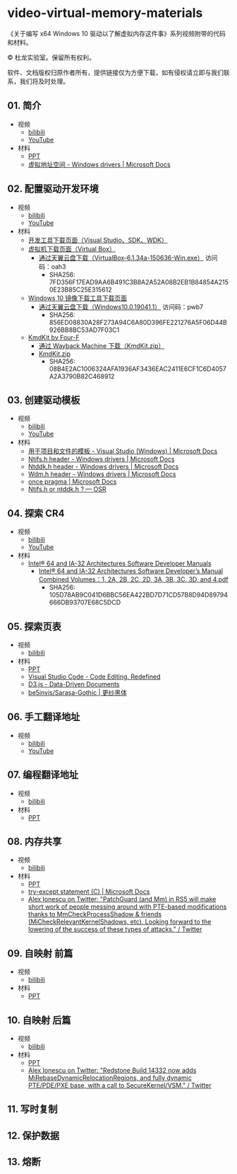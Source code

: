 # video-virtual-memory-materials
《关于编写 x64 Windows 10 驱动以了解虚拟内存这件事》系列视频附带的代码和材料。

© 杜龙实验室。保留所有权利。

软件、文档版权归原作者所有，提供链接仅为方便下载，如有侵权请立即与我们联系，我们将及时处理。

## 01. 简介
- 视频
  - [bilibili](https://www.bilibili.com/video/BV1Ar4y1g7DX/)
  - [YouTube](https://youtu.be/JNY-7zWGhOg)
- 材料
  - [PPT](Resources/01.pptx)
  - [虚拟地址空间 - Windows drivers | Microsoft Docs](https://docs.microsoft.com/zh-cn/windows-hardware/drivers/gettingstarted/virtual-address-spaces)

## 02. 配置驱动开发环境
- 视频
  - [bilibili](https://www.bilibili.com/video/BV1wY4y1n77F/)
  - [YouTube](https://youtu.be/ywMCQYVThj4)
- 材料
    - [开发工具下载页面（Visual Studio、SDK、WDK）](https://docs.microsoft.com/zh-cn/windows-hardware/drivers/download-the-wdk)
    - [虚拟机下载页面（Virtual Box）](https://www.virtualbox.org/wiki/Downloads)
        - [通过天翼云盘下载（VirtualBox-6.1.34a-150636-Win.exe）](https://cloud.189.cn/web/share?code=n2mUJnueENfa) 访问码：oah3
            - SHA256: 7FD356F17EAD9AA6B491C3B8A2A52A08B2EB1B84854A2150E23B85C25E315612
    - [Windows 10 镜像下载工具下载页面](https://www.microsoft.com/zh-cn/software-download/windows10)
        - [通过天翼云盘下载（Windows10.0.19041.1）](https://cloud.189.cn/web/share?code=Mv6VF3JfYzqu) 访问码：pwb7
            - SHA256: 856ED08830A28F273A94C6A80D396FE221276A5F06D44B926BB8BC53AD7F03C1
    - [KmdKit by Four-F](http://four-f.narod.ru/)
        - [通过 Wayback Machine 下载（KmdKit.zip）](https://web.archive.org/web/20070327162529/http://www.freewebs.com/four-f/KmdKit/KmdKit.zip)
        - [KmdKit.zip](Resources/KmdKit.zip)
            - SHA256: 08B4E2AC1006324AFA1936AF3436EAC2411E6CF1C6D4057A2A3790B82C468912

## 03. 创建驱动模板
- 视频
  - [bilibili](https://www.bilibili.com/video/BV1FB4y1W7Z8/)
  - [YouTube](https://youtu.be/3moyxuQEOaQ)
- 材料
    - [用于项目和文件的模板 - Visual Studio (Windows) | Microsoft Docs](https://docs.microsoft.com/zh-cn/visualstudio/ide/creating-project-and-item-templates?view=vs-2022)
    - [Ntifs.h header - Windows drivers | Microsoft Docs](https://docs.microsoft.com/zh-cn/windows-hardware/drivers/ddi/ntifs/)
    - [Ntddk.h header - Windows drivers | Microsoft Docs](https://docs.microsoft.com/zh-cn/windows-hardware/drivers/ddi/ntddk/)
    - [Wdm.h header - Windows drivers | Microsoft Docs](https://docs.microsoft.com/zh-cn/windows-hardware/drivers/ddi/wdm/)
    - [once pragma | Microsoft Docs](https://docs.microsoft.com/zh-cn/cpp/preprocessor/once?view=msvc-170)
    - [Ntifs.h or ntddk.h ? — OSR](https://community.osr.com/discussion/283630/ntifs-h-or-ntddk-h)

## 04. 探索 CR4
- 视频
  - [bilibili](https://www.bilibili.com/video/BV1Ar4y1E7TH/)
  - [YouTube](https://youtu.be/IOmyMX6ZZy4)
- 材料
    - [Intel® 64 and IA-32 Architectures Software Developer Manuals ](https://www.intel.com/content/www/us/en/developer/articles/technical/intel-sdm.html)
        - [Intel® 64 and IA-32 Architectures Software Developer’s Manual Combined Volumes：1, 2A, 2B, 2C, 2D, 3A, 3B, 3C, 3D, and 4.pdf](Resources/Intel%C2%AE%2064%20and%20IA-32%20Architectures%20Software%20Developer%E2%80%99s%20Manual%20Combined%20Volumes%EF%BC%9A1,%202A,%202B,%202C,%202D,%203A,%203B,%203C,%203D,%20and%204.pdf)
            - SHA256: 105D78AB9C041D6BBC56EA422BD7D71CD57B8D94D89794666DB93707E68C5DCD

## 05. 探索页表
- 视频
  -  [bilibili](https://www.bilibili.com/video/BV1vG411b7ep/)
- 材料
  - [PPT](Resources/05.pptx)
  - [Visual Studio Code - Code Editing. Redefined](https://code.visualstudio.com/)
  - [D3.js - Data-Driven Documents](https://d3js.org/)
  - [be5invis/Sarasa-Gothic | 更纱黑体](https://github.com/be5invis/Sarasa-Gothic)
  
## 06. 手工翻译地址
- 视频
  - [bilibili](https://www.bilibili.com/video/BV1iv4y1F78U/)
  - [YouTube](https://youtu.be/eepRnrliDhY)

## 07. 编程翻译地址
- 视频
  -  [bilibili](https://www.bilibili.com/video/BV1QN4y1G7zv/)
- 材料
  - [PPT](Resources/07.pptx)

## 08. 内存共享
- 视频
  -  [bilibili](https://www.bilibili.com/video/BV1MN4y1c7nX/)
- 材料
  - [PPT](Resources/08.pptx)
  - [try-except statement (C) | Microsoft Docs](https://docs.microsoft.com/zh-cn/cpp/c-language/try-except-statement-c)
  - [Alex Ionescu on Twitter: "PatchGuard (and Mm) in RS5 will make short work of people messing around with PTE-based modifications thanks to MmCheckProcessShadow &amp; friends (MiCheckRelevantKernelShadows, etc). Looking forward to the lowering of the success of these types of attacks." / Twitter](https://twitter.com/aionescu/status/992260939574534144)

## 09. 自映射 前篇
- 视频
  - [bilibili](https://www.bilibili.com/video/BV1iY4y1T7F2/)
- 材料
  - [PPT](Resources/09.pptx)

## 10. 自映射 后篇
- 视频
  - [bilibili](https://www.bilibili.com/video/BV1k14y1s7Aw/)
- 材料
  - [PPT](Resources/10.pptx)
  - [Alex Ionescu on Twitter: "Redstone Build 14332 now adds MiRebaseDynamicRelocationRegions, and fully dynamic PTE/PDE/PXE base, with a call to SecureKernel/VSM." / Twitter](https://twitter.com/aionescu/status/725388108187852800)

## 11. 写时复制
## 12. 保护数据
## 13. 熔断
